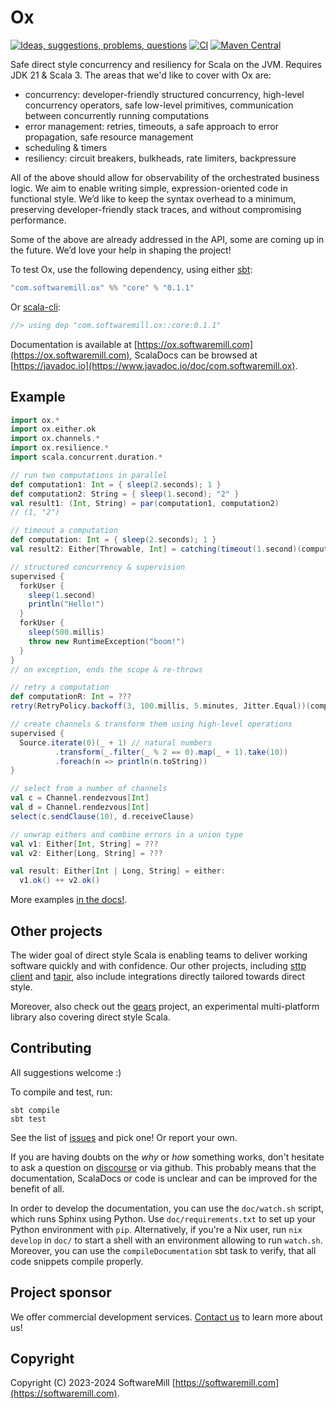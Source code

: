 # Ox

[![Ideas, suggestions, problems, questions](https://img.shields.io/badge/Discourse-ask%20question-blue)](https://softwaremill.community/c/ox)
[![CI](https://github.com/softwaremill/ox/workflows/CI/badge.svg)](https://github.com/softwaremill/ox/actions?query=workflow%3A%22CI%22)
[![Maven Central](https://maven-badges.herokuapp.com/maven-central/com.softwaremill.ox/core_3/badge.svg)](https://maven-badges.herokuapp.com/maven-central/com.softwaremill.ox/core_3)

Safe direct style concurrency and resiliency for Scala on the JVM. Requires JDK 21 & Scala 3. The areas that we'd like 
to cover with Ox are:

* concurrency: developer-friendly structured concurrency, high-level concurrency operators, safe low-level primitives, 
  communication between concurrently running computations
* error management: retries, timeouts, a safe approach to error propagation, safe resource management
* scheduling & timers
* resiliency: circuit breakers, bulkheads, rate limiters, backpressure

All of the above should allow for observability of the orchestrated business logic. We aim to enable writing simple, 
expression-oriented code in functional style. We’d like to keep the syntax overhead to a minimum, preserving 
developer-friendly stack traces, and without compromising performance.

Some of the above are already addressed in the API, some are coming up in the future. We’d love your help in shaping 
the project!

To test Ox, use the following dependency, using either [sbt](https://www.scala-sbt.org):

```scala
"com.softwaremill.ox" %% "core" % "0.1.1"
```

Or [scala-cli](https://scala-cli.virtuslab.org):

```scala
//> using dep "com.softwaremill.ox::core:0.1.1"
```

Documentation is available at [https://ox.softwaremill.com](https://ox.softwaremill.com), ScalaDocs can be browsed at [https://javadoc.io](https://www.javadoc.io/doc/com.softwaremill.ox).

## Example

```scala
import ox.*
import ox.either.ok
import ox.channels.*
import ox.resilience.*
import scala.concurrent.duration.*

// run two computations in parallel
def computation1: Int = { sleep(2.seconds); 1 }
def computation2: String = { sleep(1.second); "2" }
val result1: (Int, String) = par(computation1, computation2)
// (1, "2")

// timeout a computation
def computation: Int = { sleep(2.seconds); 1 }
val result2: Either[Throwable, Int] = catching(timeout(1.second)(computation))

// structured concurrency & supervision
supervised {
  forkUser {
    sleep(1.second)
    println("Hello!")
  }
  forkUser {
    sleep(500.millis)
    throw new RuntimeException("boom!")
  }
}
// on exception, ends the scope & re-throws

// retry a computation
def computationR: Int = ???
retry(RetryPolicy.backoff(3, 100.millis, 5.minutes, Jitter.Equal))(computationR)

// create channels & transform them using high-level operations
supervised {
  Source.iterate(0)(_ + 1) // natural numbers
          .transform(_.filter(_ % 2 == 0).map(_ + 1).take(10))
          .foreach(n => println(n.toString))
}

// select from a number of channels
val c = Channel.rendezvous[Int]
val d = Channel.rendezvous[Int]
select(c.sendClause(10), d.receiveClause)

// unwrap eithers and combine errors in a union type
val v1: Either[Int, String] = ???
val v2: Either[Long, String] = ???

val result: Either[Int | Long, String] = either:
  v1.ok() ++ v2.ok()
```

More examples [in the docs!](https://ox.softwaremill.com).

## Other projects

The wider goal of direct style Scala is enabling teams to deliver working software quickly and with confidence. Our
other projects, including [sttp client](https://sttp.softwaremill.com) and [tapir](https://tapir.softwaremill.com),
also include integrations directly tailored towards direct style.

Moreover, also check out the [gears](https://github.com/lampepfl/gears) project, an experimental multi-platform library
also covering direct style Scala.

## Contributing

All suggestions welcome :)

To compile and test, run:

```
sbt compile
sbt test
```

See the list of [issues](https://github.com/softwaremill/ox/issues) and pick one! Or report your own.

If you are having doubts on the _why_ or _how_ something works, don't hesitate to ask a question on
[discourse](https://softwaremill.community/c/ox) or via github. This probably means that the documentation, ScalaDocs or
code is unclear and can be improved for the benefit of all.

In order to develop the documentation, you can use the `doc/watch.sh` script, which runs Sphinx using Python.
Use `doc/requirements.txt` to set up your Python environment with `pip`. 
Alternatively, if you're a Nix user, run `nix develop` in `doc/` to start a shell with an environment allowing to run `watch.sh`.
Moreover, you can use the `compileDocumentation` sbt task to verify, that all code snippets compile properly.

## Project sponsor

We offer commercial development services. [Contact us](https://softwaremill.com) to learn more about us!

## Copyright

Copyright (C) 2023-2024 SoftwareMill [https://softwaremill.com](https://softwaremill.com).
